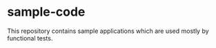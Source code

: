 

# sample-code

This repository contains sample applications which are used mostly by functional tests.
